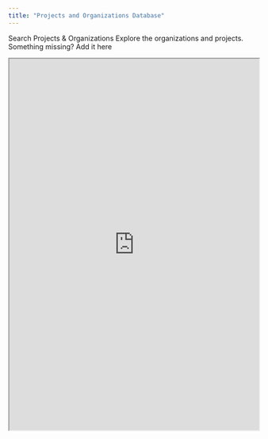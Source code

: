 ```yaml
---
title: "Projects and Organizations Database"
---
```


Search Projects & Organizations
Explore the organizations and projects. Something missing? Add it here


<iframe height="750" width="100%" src="https://ewelton.github.io/ktest/wiki.html#Projects%20and%20Organizations%20Database"></iframe>
